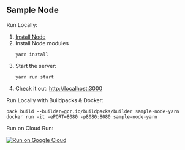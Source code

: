 Sample Node
-----------

Run Locally:
1. [Install Node](https://nodejs.org/en/download/)
1. Install Node modules
    ```
    yarn install
    ```
1. Start the server:
    ```
    yarn run start
    ```
1. Check it out: [http://localhost:3000](http://localhost:3000)

Run Locally with Buildpacks & Docker:
```
pack build --builder=gcr.io/buildpacks/builder sample-node-yarn
docker run -it -ePORT=8080 -p8080:8080 sample-node-yarn
```

Run on Cloud Run:

[![Run on Google Cloud](https://deploy.cloud.run/button.svg)](https://deploy.cloud.run/?cloudshell_context=cloudrun-gbp)

